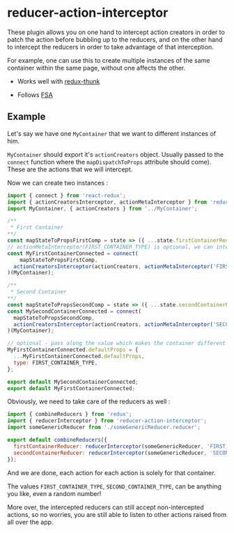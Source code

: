 # reducer-action-interceptor

These plugin allows you on one hand to intercept action creators in order to patch the action before bubbling up to the reducers, and on the other hand to intercept the reducers in order to take advantage of that interception.

For example, one can use this to create multiple instances of the same container within the same page, without one affects the other.

- Works well with [redux-thunk](https://github.com/gaearon/redux-thunk)

- Follows [FSA](https://github.com/acdlite/flux-standard-action)

## Example

Let's say we have one `MyContainer` that we want to different instances of him.

`MyContainer` should export it's `actionCreators` object. 
Usually passed to the `connect` function where the `mapDispatchToProps` attribute should come).
These are the actions that we will intercept.

Now we can create two instances :

```js
import { connect } from 'react-redux';
import { actionCreatorsInterceptor, actionMetaInterceptor } from 'reducer-action-interceptor';
import MyContainer, { actionCreators } from '../MyContainer';

/**
 * First Container 
**/
const mapStateToPropsFirstComp = state => ({ ...state.firstContainerReducer });
// actionMetaInterceptor(FIRST_CONTAINER_TYPE) is optional, we can intercept however we like
const MyFirstContainerConnected = connect(
    mapStateToPropsFirstComp,
  actionCreatorsInterceptor(actionCreators, actionMetaInterceptor('FIRST_CONTAINER_TYPE')),
)(MyContainer);

/**
 * Second Container 
**/
const mapStateToPropsSecondComp = state => ({ ...state.secondContainerReducer });
const MySecondContainerConnected = connect(
  mapStateToPropsSecondComp,
  actionCreatorsInterceptor(actionCreators, actionMetaInterceptor('SECOND_CONTAINER_TYPE')),
)(MyContainer);

// optional - pass along the value which makes the container different
MyFirstContainerConnected.defaultProps = {
  ...MyFirstContainerConnected.defaultProps,
  type: FIRST_CONTAINER_TYPE,
};

export default MySecondContainerConnected;
export default MyFirstContainerConnected;
```

Obviously, we need to take care of the reducers as well :

```js
import { combineReducers } from 'redux';
import { reducerInterceptor } from 'reducer-action-interceptor';
import someGenericReducer from './someGenericReducer.reducer';

export default combineReducers({
  firstContainerReducer: reducerInterceptor(someGenericReducer, 'FIRST_CONTAINER_TYPE'),
  secondContainerReducer: reducerInterceptor(someGenericReducer, 'SECOND_CONTAINER_TYPE'),
});
```

And we are done, each action for each action is solely for that container.

The values `FIRST_CONTAINER_TYPE`, `SECOND_CONTAINER_TYPE`, can be anything you like, even a random number!

More over, the intercepted reducers can still accept non-intercepted actions, so no worries, you are still able to listen to other actions raised from all over the app.
